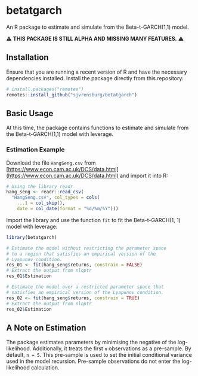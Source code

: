 # betatgarch

An R package to estimate and simulate from the Beta-t-GARCH(1,1) model.

⚠ **THIS PACKAGE IS STILL ALPHA AND MISSING MANY FEATURES.** ⚠️

## Installation

Ensure that you are running a recent version of R and have the necessary dependencies installed. Install the package directly from this repository:

```r
# install.packages("remotes")
remotes::install_github("sjvrensburg/betatgarch")
```

## Basic Usage

At this time, the package contains functions to estimate and simulate from the Beta-t-GARCH(1,1) model with leverage.

### Estimation Example

Download the file `HangSeng.csv` from [https://www.econ.cam.ac.uk/DCS/data.html](https://www.econ.cam.ac.uk/DCS/data.html) and import it into R:

```r
# Using the library readr
hang_seng <- readr::read_csv(
  "HangSeng.csv", col_types = cols(
    ...1 = col_skip(),
    date = col_date(format = "%d/%m/%Y")))
```

Import the library and use the function `fit` to fit the Beta-t-GARCH(1, 1) model with leverage:

```r
library(betatgarch)

# Estimate the model without restricting the parameter space
# to a region that satisfies an empirical version of the 
# Lyapunov condition.
res_01 <- fit(hang_seng$returns, constrain = FALSE)
# Extract the output from nloptr
res_01$Estimation

# Estimate the model over a restricted parameter space that
# satisfies an empirical version of the Lyapunov condition.
res_02 <- fit(hang_seng$returns, constrain = TRUE)
# Extract the output from nloptr
res_02$Estimation
```

## A Note on Estimation

The package estimates parameters by minimising the negative of the log-likelihood. Additionally, it treats the first `n` observations as a pre-sample. By default, `n = 5`. This pre-sample is used to set the initial conditional variance used in the model recursion. Pre-sample observations do not enter the log-likelihood calculation.






